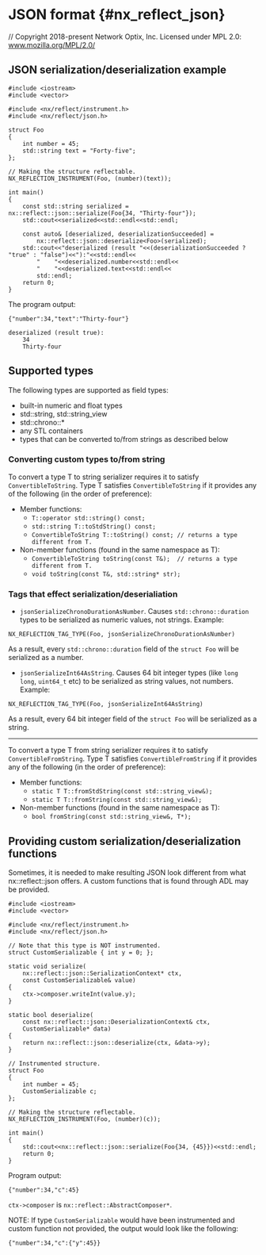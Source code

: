 # JSON format {#nx_reflect_json}

// Copyright 2018-present Network Optix, Inc. Licensed under MPL 2.0: www.mozilla.org/MPL/2.0/

## JSON serialization/deserialization example

    #include <iostream>
    #include <vector>

    #include <nx/reflect/instrument.h>
    #include <nx/reflect/json.h>

    struct Foo
    {
        int number = 45;
        std::string text = "Forty-five";
    };

    // Making the structure reflectable.
    NX_REFLECTION_INSTRUMENT(Foo, (number)(text));

    int main()
    {
        const std::string serialized = nx::reflect::json::serialize(Foo{34, "Thirty-four"});
        std::cout<<serialized<<std::endl<<std::endl;

        const auto& [deserialized, deserializationSucceeded] =
            nx::reflect::json::deserialize<Foo>(serialized);
        std::cout<<"deserialized (result "<<(deserializationSucceeded ? "true" : "false")<<"):"<<std::endl<<
            "    "<<deserialized.number<<std::endl<<
            "    "<<deserialized.text<<std::endl<<
            std::endl;
        return 0;
    }

The program output:

    {"number":34,"text":"Thirty-four"}

    deserialized (result true):
        34
        Thirty-four

## Supported types

The following types are supported as field types:
- built-in numeric and float types
- std::string, std::string_view
- std::chrono::*
- any STL containers
- types that can be converted to/from strings as described below

### Converting custom types to/from string
To convert a type T to string serializer requires it to satisfy `ConvertibleToString`.
Type T satisfies `ConvertibleToString` if it provides any of the following (in the order of preference):
- Member functions:
  * `T::operator std::string() const;`
  * `std::string T::toStdString() const;`
  * `ConvertibleToString T::toString() const; // returns a type different from T.`
- Non-member functions (found in the same namespace as T):
  * `ConvertibleToString toString(const T&);  // returns a type different from T.`
  * `void toString(const T&, std::string* str);`

### Tags that effect serialization/deserialiation
- `jsonSerializeChronoDurationAsNumber`. Causes `std::chrono::duration` types to be serialized
as numeric values, not strings. Example:
```
NX_REFLECTION_TAG_TYPE(Foo, jsonSerializeChronoDurationAsNumber)
```
As a result, every `std::chrono::duration` field of the `struct Foo` will be serialized as a number.

- `jsonSerializeInt64AsString`. Causes 64 bit integer types (like `long long`, `uint64_t` etc) to
be serialized as string values, not numbers. Example:
```
NX_REFLECTION_TAG_TYPE(Foo, jsonSerializeInt64AsString)
```
As a result, every 64 bit integer field of the `struct Foo` will be serialized as a string.

- - -

To convert a type T from string serializer requires it to satisfy `ConvertibleFromString`.
Type T satisfies `ConvertibleFromString` if it provides any of the following (in the order of preference):
- Member functions:
  * `static T T::fromStdString(const std::string_view&);`
  * `static T T::fromString(const std::string_view&);`
- Non-member functions (found in the same namespace as T):
  * `bool fromString(const std::string_view&, T*);`

## Providing custom serialization/deserialization functions
Sometimes, it is needed to make resulting JSON look different from what nx::reflect::json offers.
A custom functions that is found through ADL may be provided.

    #include <iostream>
    #include <vector>

    #include <nx/reflect/instrument.h>
    #include <nx/reflect/json.h>

    // Note that this type is NOT instrumented.
    struct CustomSerializable { int y = 0; };

    static void serialize(
        nx::reflect::json::SerializationContext* ctx,
        const CustomSerializable& value)
    {
        ctx->composer.writeInt(value.y);
    }

    static bool deserialize(
        const nx::reflect::json::DeserializationContext& ctx,
        CustomSerializable* data)
    {
        return nx::reflect::json::deserialize(ctx, &data->y);
    }

    // Instrumented structure.
    struct Foo
    {
        int number = 45;
        CustomSerializable c;
    };

    // Making the structure reflectable.
    NX_REFLECTION_INSTRUMENT(Foo, (number)(c));

    int main()
    {
        std::cout<<nx::reflect::json::serialize(Foo{34, {45}})<<std::endl;
        return 0;
    }

Program output:

    {"number":34,"c":45}

`ctx->composer` is `nx::reflect::AbstractComposer*`.

NOTE: If type `CustomSerializable` would have been instrumented and custom function not provided,
the output would look like the following:

    {"number":34,"c":{"y":45}}
